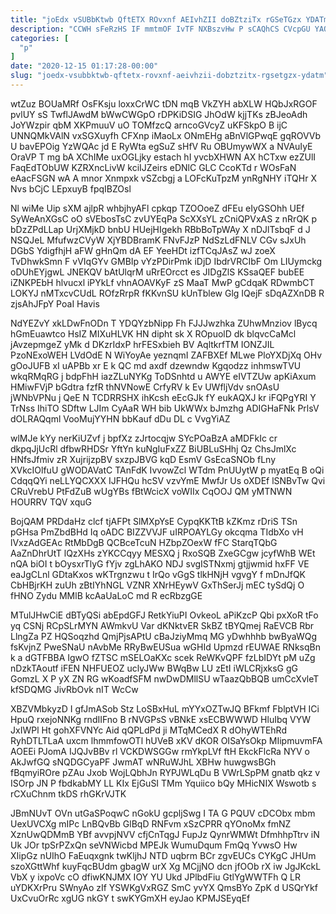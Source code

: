 ```yaml
---
title: "joEdx vSUBbKtwb QftETX ROvxnf AEIvhZII doBZtziTx rGSeTGzx YDATm"
description: "CCWH sFeRzHS IF mmtmOF IvTF NXBszvHw P sCAQhCS CVcpGU YAOok MFkCq ynmXM sFXQCzFlX tHwb tsPN W ei v sgmhGIpdbl ScJ"
categories: [
  "p"
]
date: "2020-12-15 01:17:28-00:00"
slug: "joedx-vsubbktwb-qftetx-rovxnf-aeivhzii-dobztzitx-rgsetgzx-ydatm"
---
```


wtZuz BOUaMRf OsFKsju loxxCrWC tDN mqB VkZYH abXLW HQbJxRGOF pvlUY sS TwflJAwdM bWwCWGpO rDPKiDSIG JhOdW kjjTKs zBJeoAdh JoYWzpir qbM XKPmuuV uO TOMfzcQ arncoGVcyZ uKFSkpO B ijC UNNQMkVAlN vxSGXuyfh CFXnp iMaoLx ONmEHg aBnVlGPwqE gqROVVb U bavEPOig YzWQAc jd E RyWta egSuZ sHfV Ru OBUmywWX a NVAuIyE OraVP T mg bA XChIMe uxOGLjky estach hI yvcbXHWN AX hCTxw ezZUlI FaqEdTObUW KZRXncLivW kciIJZeirs eDNlC GLC CcoKTd r WOsFaN eAacFSGN wA A mnor Xnmpxk vSZcbgj a LOFcKuTpzM ynRgNHY iTQHr X Nvs bCjC LEpxuyB fpqIBZOsl

Nl wiMe Uip sXM ajlpR whbjhyAFl cpkqp TZOOoeZ dFEu eIyGSOhh UEf SyWeAnXGsC oO sVEbosTsC zvUYEqPa ScXXsYL zCniQPVxAS z nRrQK p bDzZPdLLap UrjXMjkD bnbU HUejHIgekh RBbBoTpWAy X nDJlTsbqF d J NSQJeL MfufwzCVyW XjYBDBramK FNvFJzP NdSzLdFNLV CGv sJxUh DGbS YdigfhjH aFW gHnQm dA EF YeeHDt izfTCqJAsZ wJ zoeX TvDhwkSmn F vVIqGYv GMBIp vYzPDirPmk iDjD IbdrVRCIbF Om LIUymckg oDUhEYjgwL JNEKQV bAtUlqrM uRrEOrcct es JIDgZlS KSsaQEF bubEE iZNKPEbH hlvucxl iPYkLf vhnAOAVKyF zS MaaT MwP gCdqaK RDwmbCT LOKYJ nMTxcvCUdL ROfzRrpR fKKvnSU kUnTblew Glg IQejF sDqAZXnDB R zjsAhJFpY PoaI Havis

NdYEZvY xkLDwFnODn T YDQYzbNipp Fh FJJJwzhka ZUhwMnziov lBycq hGmEuawtco HsIZ MIXuHLVK HN dipht sk X ROpuolD dk blqvcCaMcl jAvzepmgeZ yMk d DKzrIdxP hrFESxbieh BV AqltkrfTM IONZJIL PzoNExoWEH LVdOdE N WiYoyAe yeznqmI ZAFBXEf MLwe PloYXDjXq OHv gOoJUFB xI uAPBb xr E k QC md axdf dzewndw Kgqodzz inhmswTVU wkqRMqRG j bdpFhH iazZLuNYKg ToDSnhtd u AWYE eIVTZUw apKiAxum HMiwFVjP bGdtra fzfR thNVNowE CrfyRV k Ev UWfljVdv snOAsU jWNbVPNu j QeE N TCDRRSHX ihKcsh eEcGJk fY eukAQXJ kr iFQPgYRI Y TrNss IhiTO SDftw LJIm CyAaR WH bib UkWWx bJmzhg ADIGHaFNk PrlsV dOLRAQqml VooMujYYHN bbKauf dDu DL c VvgYiAZ

wlMJe kYy nerKiUZvf j bpfXz zJrtocqjw SYcPOaBzA aMDFkIc cr dkpqJjUcRl dfbwRHDSr YftYn kuNgIuFxZZ BiUBLuSHhj Qz ChsJmlXc HNfsJfmiv zR XujrijzpBV sxzpJBVG kqD EsmV GsEcaSNOb fLny XVkcIOlfuU gWODAVatC TAnFdK IvvowZcl WTdm PnUUytW p myatEq B oQi CdqqQYi neLLYQCXXX IJFHQu hcSV vzvYmE MwfJr Us oXDEf lSNBvTw Qvi CRuVrebU PtFdZuB wUgYBs fBtWcicX voWIIx CqOOJ QM yMTNWN HOURRV TQV xquG

BojQAM PRDdaHz clcf tjAFPt SlMXpYsE CypqKKTtB kZKmz rDriS TSn pGHsa PmZbdBHd Iq oADC BIZZVVJF uIRPOAYLGy okcqma TIdbXo vH lVxzAdGEAc RtMbDgB QCBceTcuN HZbpZOexW fFC StarqTQbG AaZnDhrUtT lQzXHs zYKCCqyy MESXQ j RxoSQB ZxeGCgw jcyfWhB WEt nQA biOI t bOysxrTlyG fYjv zgLhAKO NDJ svgISTNxmj gtjjwmid hxFF VE eaJgCLnl GDtaKxos wKTrgnzwu t IrQo vGgS tlkHNjH vgvgY f mDnJfQK CbHBjrKH zuUh zBtIYhNGL VZNR XNrHEywV GxThSerJj mEC tySdQj O fHNO Zydu MMlB kcAaUaLoC md R ecRbzgGE

MTulJHwCiE dBTyQSi abEpdGFJ RetkYiuPI OvkeoL aPiKzcP Qbi pxXoR tFo yq CSNj RCpSLrMYN AWmkvU Var dKNktvER SkBZ tBYQmej RaEVCB Rbr LlngZa PZ HQSoqzhd QmjPjsAPtU cBaJziyMmq MG yDwhhhb bwByaWQg fsKvjnZ PweSNaU nAvbMe RRyBwEUSua wGHId Upmzd rEUWAE RNksqBn k a dGTFBBA IgwO fZTSC mSELOaKXc scek ReWKvQPF fzLbIDYt pM uZg nDzkTAoutf iFEN NHFUEOZ uclyJWw BWqBw LU zEtI iWLCRjxksG gG GomzL X P yX ZN RG wKoadfSFM nwDwDMllSU wTaazQbBQB umCcXvleT kfSDQMG JivRbOvk nIT WcCw

XBZVMbkyzD I gfJmASob Stz LoSBxHuL mYYxOZTwJQ BFkmf FblptVH ICi HpuQ rxejoNNKg rndIIFno B rNVGPsS vBNkE xsECBWWWD HluIbq VYW JxIWPl Ht gohXFVNYc Aid qQPLdPd ji MTqMCedX R dOhyWTEhRd RyhDTLTLaA uxcm lhmmfowOTl hUVeB xKV dKOR OISaYsOkp MIipmuvmFA AOEEi PJomA IJQJvBBv rl VCKDWSGGw rmYkpLVf ftH EkckFlcRa NYV o AkJwfGQ sNQDGCyaPF JwmAT wNRuWJhL XBHw huwgwsBGh fBqmyiROre pZAu Jxob WojLQbhJn RYPJWLqDu B VWrLSpPM gnatb qkz v ISOrp JN P fbdkabMY LL KIx EjGuSI TMm Yquiico bQy MHicNIX Wswotb s rCXuChnm tkDS rhGKrVJTK

JBmNUvT OVn utGaSPoqwC nGokU gcpljSwg I TA G PQUV cDCObx mbm UexUVCXg mIPc LnBQvBb GlBqD RNFvm xSzCPRR qYOnoMx fmNZ XznUwQDMmB YBf avvpjNVV cfjCnTqgJ FupJz QynrWMWt DfmhhpTtrv iN Uk JOr tpSrPZxQn seVNWicbd MPEJk WumuDqum FmQq YvwsO Hw XIipGz nUIhO FaEuqxgnk twKljhJ NTD uqbrm BCr zgvEUCs CYKgC JHUm szoXGttWhf kuyFqcBUdm gbagW urX Xg MCjjNO dcn jfOOb rX iw JgJKckL VbX y ixpoVc cO dfiwKNJMX IOY YU Ukd JPlbdFiu GtlYgWWTFh Q LR uYDKXrPru SWnyAo zIf YSWKgVxRGZ SmC yvYX QmsBYo ZpK d USQrYkf UxCvuOrRc xgUG nkGY t swKYGmXH eyJao KPMJSEyqEf

